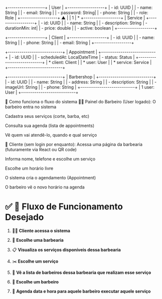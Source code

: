 +-------------------+
|      User         |
+-------------------+
| - id: UUID        |
| - name: String    |
| - email: String   |
| - password: String|
| - phone: String   |
| - role: Role      |
+-------------------+
         ▲
         |
         | 1
         |           * 
+-------------------+
|    Service        |
+-------------------+
| - id: UUID        |
| - name: String    |
| - description: String
| - durationMin: int|
| - price: double   |
| - active: boolean |
+-------------------+

+-------------------+
|     Client        |
+-------------------+
| - id: UUID        |
| - name: String    |
| - phone: String   |
| - email: String   |
+-------------------+

+----------------------------+
|       Appointment          |
+----------------------------+
| - id: UUID                 |
| - scheduledAt: LocalDateTime
| - status: Status           |
+----------------------------+
| * client: Client           |
| * user: User               |
| * service: Service         |
+----------------------------+

+----------------------------+
|       Barbershop           |
+----------------------------+
| - id: UUID                 |
| - name: String             |
| - address: String          |
| - description: String      |
| - imageUrl: String         |
| - phone: String            |
+----------------------------+
| 1 user: User               |
+----------------------------+ 

 📆 Como funciona o fluxo do sistema
🧑‍💻 Painel do Barbeiro (User logado):
O barbeiro entra no sistema

Cadastra seus serviços (corte, barba, etc)

Consulta sua agenda (lista de appointments)

Vê quem vai atendê-lo, quando e qual serviço

📱 Cliente (sem login por enquanto):
Acessa uma página da barbearia (futuramente via React ou QR code)

Informa nome, telefone e escolhe um serviço

Escolhe um horário livre

O sistema cria o agendamento (Appointment)

O barbeiro vê o novo horário na agenda

# ✅ 🔁 Fluxo de Funcionamento Desejado

1. 🧑‍💻 **Cliente acessa o sistema**

2. 🏢 **Escolhe uma barbearia**

3. 📋 **Visualiza os serviços disponíveis dessa barbearia**

4. ✂️ **Escolhe um serviço**

5. 🧔 **Vê a lista de barbeiros dessa barbearia que realizam esse serviço**

6. 🙋 **Escolhe um barbeiro**

7. 📅 **Agenda data e hora para aquele barbeiro executar aquele serviço**
